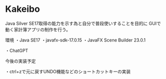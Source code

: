 # Kakeibo

Java Silver SE17取得の能力を示す為と自分で普段使いすることを目的に
GUIで動く家計簿アプリの制作を行う。

環境
・Java SE17
・javafx-sdk-17.0.15
・JavaFX Scene Builder 23.0.1

・ChatGPT

今後の実装予定

・ctrl+zで元に戻すUNDO機能などのショートカットキーの実装
